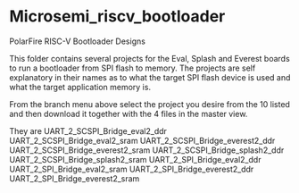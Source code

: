# Microsemi_riscv_bootloader
PolarFire RISC-V Bootloader Designs

This folder contains several projects for the Eval, Splash and Everest boards to run a bootloader from SPI flash to memory.
The projects are self explanatory in their names as to what the target SPI flash device is used and what the target application
memory is.

From the branch menu above select the project you desire from the 10 listed and then download it together with the 4 files in the master view.

They are
UART_2_SCSPI_Bridge_eval2_ddr
UART_2_SCSPI_Bridge_eval2_sram
UART_2_SCSPI_Bridge_everest2_ddr
UART_2_SCSPI_Bridge_everest2_sram
UART_2_SCSPI_Bridge_splash2_ddr
UART_2_SCSPI_Bridge_splash2_sram
UART_2_SPI_Bridge_eval2_ddr
UART_2_SPI_Bridge_eval2_sram
UART_2_SPI_Bridge_everest2_ddr
UART_2_SPI_Bridge_everest2_sram
